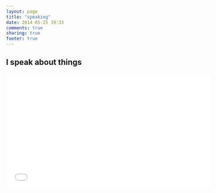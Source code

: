 ```yaml
---
layout: page
title: "speaking"
date: 2014-05-25 19:33
comments: true
sharing: true
footer: true
---
```


## I speak about things

<iframe width="560" height="315" src="//www.youtube.com/embed/HE1lCpp63pU" frameborder="0" allowfullscreen></iframe>